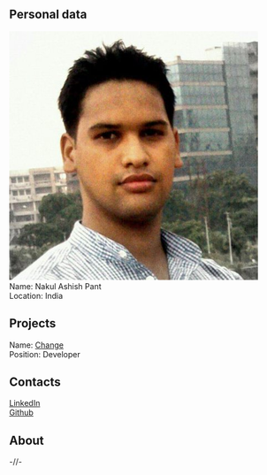 ## Personal data
![ photo](photo/nakul_pant.jpg)  
Name: Nakul Ashish Pant    
Location: India  
## Projects 
Name: [Change](../projects/change.md)  
Position: Developer 
## Contacts
[LinkedIn](https://www.linkedin.com/in/nakul-ashish-pant-093256125/)  
[Github](https://github.com/pant-nakul)  
## About
-//-
